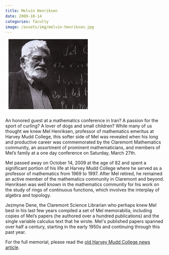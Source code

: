 ```yaml
---
title: Melvin Henriksen
date: 2009-10-14
categories: faculty
image: /assets/img/melvin-henrikson.jpg
---
```

![Melvin Henriksen](/assets/img/melvin-henrikson.jpg)

An honored guest at a mathematics conference in Iran? A passion for the sport of curling? A lover of dogs and small children? While many of us thought we knew Mel Henriksen, professor of mathematics emeritus at Harvey Mudd College, this softer side of Mel was revealed when his long and productive career was commemorated by the Claremont Mathematics community, an assortment of prominent mathematicians, and members of Mel’s family at a one day conference on Saturday, March 27th.

Mel passed away on October 14, 2009 at the age of 82 and spent a significant portion of his life at Harvey Mudd College where he served as a professor of mathematics from 1969 to 1997. After Mel retired, he remained an active member of the mathematics community in Claremont and beyond. Henriksen was well known in the mathematics community for his work on the study of rings of continuous functions, which involves the interplay of algebra and topology.

Jezmyne Dene, the Claremont Science Librarian who perhaps knew Mel best in his last few years compiled a set of Mel memorabilia, including copies of Mel’s papers (he authored over a hundred publications) and the single variable calculus text that he wrote. Mel's published papers spanned over half a century, starting in the early 1950s and continuing through this past year.

For the full memorial, please read the [old Harvey Mudd College news article](https://www.hmc.edu/non-wp-sites/old-news/melvin-henriksen-memorial.php).
